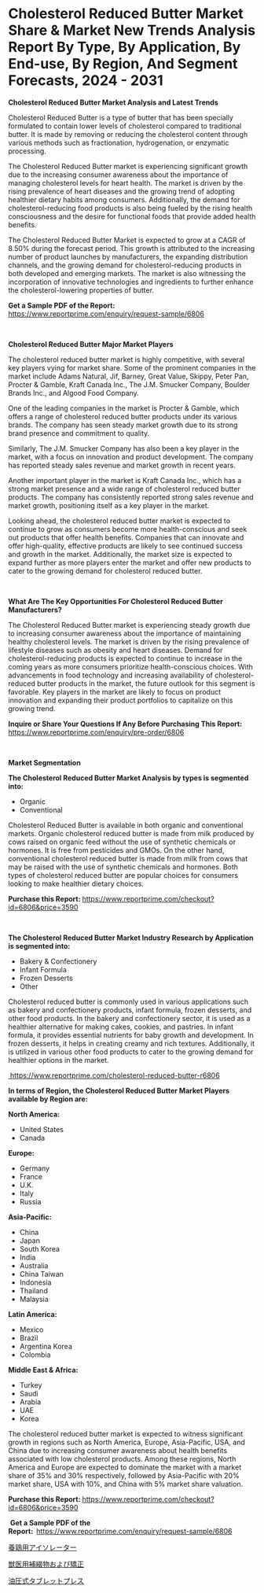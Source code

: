 <p><h1>Cholesterol Reduced Butter Market Share & Market New Trends Analysis Report By Type, By Application, By End-use, By Region, And Segment Forecasts, 2024 - 2031</h1></p><p><strong>Cholesterol Reduced Butter Market Analysis and Latest Trends</strong></p>
<p><p>Cholesterol Reduced Butter is a type of butter that has been specially formulated to contain lower levels of cholesterol compared to traditional butter. It is made by removing or reducing the cholesterol content through various methods such as fractionation, hydrogenation, or enzymatic processing.</p><p>The Cholesterol Reduced Butter market is experiencing significant growth due to the increasing consumer awareness about the importance of managing cholesterol levels for heart health. The market is driven by the rising prevalence of heart diseases and the growing trend of adopting healthier dietary habits among consumers. Additionally, the demand for cholesterol-reducing food products is also being fueled by the rising health consciousness and the desire for functional foods that provide added health benefits.</p><p>The Cholesterol Reduced Butter Market is expected to grow at a CAGR of 8.50% during the forecast period. This growth is attributed to the increasing number of product launches by manufacturers, the expanding distribution channels, and the growing demand for cholesterol-reducing products in both developed and emerging markets. The market is also witnessing the incorporation of innovative technologies and ingredients to further enhance the cholesterol-lowering properties of butter.</p></p>
<p><strong>Get a Sample PDF of the Report:&nbsp;</strong> <a href="https://www.reportprime.com/enquiry/request-sample/6806">https://www.reportprime.com/enquiry/request-sample/6806</a></p>
<p>&nbsp;</p>
<p><strong>Cholesterol Reduced Butter Major Market Players</strong></p>
<p><p>The cholesterol reduced butter market is highly competitive, with several key players vying for market share. Some of the prominent companies in the market include Adams Natural, Jif, Barney, Great Value, Skippy, Peter Pan, Procter & Gamble, Kraft Canada Inc., The J.M. Smucker Company, Boulder Brands Inc., and Algood Food Company.</p><p>One of the leading companies in the market is Procter & Gamble, which offers a range of cholesterol reduced butter products under its various brands. The company has seen steady market growth due to its strong brand presence and commitment to quality.</p><p>Similarly, The J.M. Smucker Company has also been a key player in the market, with a focus on innovation and product development. The company has reported steady sales revenue and market growth in recent years.</p><p>Another important player in the market is Kraft Canada Inc., which has a strong market presence and a wide range of cholesterol reduced butter products. The company has consistently reported strong sales revenue and market growth, positioning itself as a key player in the market.</p><p>Looking ahead, the cholesterol reduced butter market is expected to continue to grow as consumers become more health-conscious and seek out products that offer health benefits. Companies that can innovate and offer high-quality, effective products are likely to see continued success and growth in the market. Additionally, the market size is expected to expand further as more players enter the market and offer new products to cater to the growing demand for cholesterol reduced butter.</p></p>
<p>&nbsp;</p>
<p><strong>What Are The Key Opportunities For Cholesterol Reduced Butter Manufacturers?</strong></p>
<p><p>The Cholesterol Reduced Butter market is experiencing steady growth due to increasing consumer awareness about the importance of maintaining healthy cholesterol levels. The market is driven by the rising prevalence of lifestyle diseases such as obesity and heart diseases. Demand for cholesterol-reducing products is expected to continue to increase in the coming years as more consumers prioritize health-conscious choices. With advancements in food technology and increasing availability of cholesterol-reduced butter products in the market, the future outlook for this segment is favorable. Key players in the market are likely to focus on product innovation and expanding their product portfolios to capitalize on this growing trend.</p></p>
<p><strong>Inquire or Share Your Questions If Any Before Purchasing This Report:</strong> <a href="https://www.reportprime.com/enquiry/pre-order/6806">https://www.reportprime.com/enquiry/pre-order/6806</a></p>
<p>&nbsp;</p>
<p><strong>Market Segmentation</strong></p>
<p><strong>The Cholesterol Reduced Butter Market Analysis by types is segmented into:</strong></p>
<p><ul><li>Organic</li><li>Conventional</li></ul></p>
<p><p>Cholesterol Reduced Butter is available in both organic and conventional markets. Organic cholesterol reduced butter is made from milk produced by cows raised on organic feed without the use of synthetic chemicals or hormones. It is free from pesticides and GMOs. On the other hand, conventional cholesterol reduced butter is made from milk from cows that may be raised with the use of synthetic chemicals and hormones. Both types of cholesterol reduced butter are popular choices for consumers looking to make healthier dietary choices.</p></p>
<p><strong>Purchase this Report:&nbsp;</strong><a href="https://www.reportprime.com/checkout?id=6806&price=3590">https://www.reportprime.com/checkout?id=6806&price=3590</a></p>
<p>&nbsp;</p>
<p><strong>The Cholesterol Reduced Butter Market Industry Research by Application is segmented into:</strong></p>
<p><ul><li>Bakery & Confectionery</li><li>Infant Formula</li><li>Frozen Desserts</li><li>Other</li></ul></p>
<p><p>Cholesterol reduced butter is commonly used in various applications such as bakery and confectionery products, infant formula, frozen desserts, and other food products. In the bakery and confectionery sector, it is used as a healthier alternative for making cakes, cookies, and pastries. In infant formula, it provides essential nutrients for baby growth and development. In frozen desserts, it helps in creating creamy and rich textures. Additionally, it is utilized in various other food products to cater to the growing demand for healthier options in the market.</p></p>
<p><a href="https://www.reportprime.com/cholesterol-reduced-butter-r6806">&nbsp;https://www.reportprime.com/cholesterol-reduced-butter-r6806</a></p>
<p><strong>In terms of Region, the Cholesterol Reduced Butter Market Players available by Region are:</strong></p>
<p>
    <p> <strong> North America: </strong>
        <ul>
            <li>United States</li>
            <li>Canada</li>
        </ul>
        </p> 
    <p> <strong> Europe: </strong>
        <ul>
            <li>Germany</li>
            <li>France</li>
            <li>U.K.</li>
            <li>Italy</li>
            <li>Russia</li>
        </ul>
        </p> 
    <p> <strong> Asia-Pacific: </strong>
        <ul>
            <li>China</li>
            <li>Japan</li>
            <li>South Korea</li>
            <li>India</li>
            <li>Australia</li>
            <li>China Taiwan</li>
            <li>Indonesia</li>
            <li>Thailand</li>
            <li>Malaysia</li>
        </ul>
        </p> 
    <p> <strong> Latin America: </strong>
        <ul>
            <li>Mexico</li>
            <li>Brazil</li>
            <li>Argentina Korea</li>
            <li>Colombia</li>
        </ul>
        </p> 
    <p> <strong> Middle East & Africa: </strong>
        <ul>
            <li>Turkey</li>
            <li>Saudi</li>
            <li>Arabia</li>
            <li>UAE</li>
            <li>Korea</li>
        </ul>
    </p>
    </p>
<p><p>The cholesterol reduced butter market is expected to witness significant growth in regions such as North America, Europe, Asia-Pacific, USA, and China due to increasing consumer awareness about health benefits associated with low cholesterol products. Among these regions, North America and Europe are expected to dominate the market with a market share of 35% and 30% respectively, followed by Asia-Pacific with 20% market share, USA with 10%, and China with 5% market share valuation.</p></p>
<p><strong>Purchase this Report: </strong><a href="https://www.reportprime.com/checkout?id=6806&price=3590">https://www.reportprime.com/checkout?id=6806&price=3590</a></p>
<p>&nbsp;<strong>Get a Sample PDF of the Report:&nbsp;&nbsp;</strong><a href="https://www.reportprime.com/enquiry/request-sample/6806">https://www.reportprime.com/enquiry/request-sample/6806</a></p>
<p><strong></strong></p>
<p><p><a href="https://github.com/tanyaali3/Market-Research-Report-List-1/blob/main/486751375622.md">養鶏用アイソレーター</a></p><p><a href="https://github.com/RodHoppe07/Market-Research-Report-List-1/blob/main/492352475620.md">獣医用補綴物および矯正</a></p><p><a href="https://github.com/reliezer65/Market-Research-Report-List-1/blob/main/819917075621.md">油圧式タブレットプレス</a></p></p>